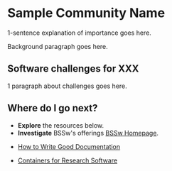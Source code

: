 # Sample Community Name
1-sentence explanation of importance goes here.

Background paragraph goes here.

## Software challenges for XXX
1 paragraph about challenges goes here.

## Where do I go next?
- **Explore** the resources below.
- **Investigate** BSSw's offerings [BSSw Homepage](../Homepage.md).

<!--
Featured resources for the XXX community.
Edit this list to change resources that appear on the front-end site.
-->

* [How to Write Good Documentation](../../CuratedContent/HowToWriteGoodDocumentation.md)

* [Containers for Research Software](../../Articles/ContainersForResearchSw.md)

<!---
Publish: no
--->
